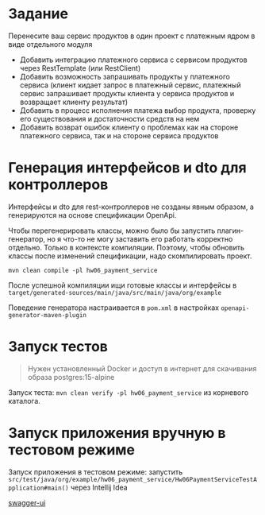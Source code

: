 # Задание
Перенесите ваш сервис продуктов в один проект с платежным ядром в виде отдельного модуля
- Добавить интеграцию платежного сервиса с сервисом продуктов через RestTemplate (или RestClient)
- Добавить возможность запрашивать продукты у платежного сервиса (клиент кидает запрос в платежный сервис, платежный сервис запрашивает продукты клиента у сервиса продуктов и возвращает клиенту результат)
- Добавить в процесс исполнения платежа выбор продукта, проверку его существования и достаточности средств на нем
- Добавить возврат ошибок клиенту о проблемах как на стороне платежного сервиса, так и на стороне сервиса продуктов


# Генерация интерфейсов и dto для контроллеров
Интерфейсы и dto для rest-контроллеров не созданы явным образом, а генерируются на основе спецификации OpenApi.

Чтобы перегенерировать классы, можно было бы запустить плагин-генератор, но я что-то не могу
заставить его работать корректно отдельно. Только в контексте компиляции.
Поэтому, чтобы обновить классы после изменений спецификации, надо скомпилировать проект.
```shell
mvn clean compile -pl hw06_payment_service
```
После успешной компиляции ищи готовые классы и интерфейсы в `target/generated-sources/main/java/src/main/java/org/example`

Поведение генератора настраивается в `pom.xml` в настройках `openapi-generator-maven-plugin`


# Запуск тестов

> Нужен установленный Docker и доступ в интернет для скачивания образа postgres:15-alpine
 
Запуск теста: `mvn clean verify -pl hw06_payment_service` из корневого каталога.


# Запуск приложения вручную в тестовом режиме

Запуск приложения в тестовом режиме: запустить `src/test/java/org/example/hw06_payment_service/Hw06PaymentServiceTestApplication#main()` через Intellij Idea

[swagger-ui](http://localhost:8095/swagger-ui/index.html)
